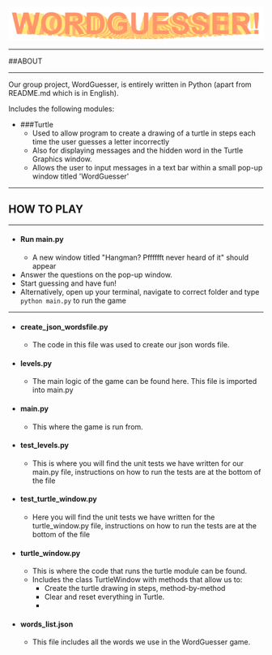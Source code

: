![img.png](README_images/wordguesser_logo.png)

---
##ABOUT

---

Our group project, WordGuesser, is entirely written in Python (apart from README.md which is in English).

Includes the following modules:
- ###Turtle
  - Used to allow program to create a drawing of a turtle in steps each time the user guesses a letter incorrectly 
  - Also for displaying messages and the hidden word in the Turtle Graphics window.
  - Allows the user to input messages in a text bar within a small pop-up window titled 'WordGuesser'


---

## HOW TO PLAY

---

- #### Run main.py
  - A new window titled "Hangman? Pfffffft never heard of it" should appear
- Answer the questions on the pop-up window.
- Start guessing and have fun!
- Alternatively, open up your terminal, navigate to correct folder and type `python main.py` to run the game
---

- #### create_json_wordsfile.py
  - The code in this file was used to create our json words file.
- #### levels.py
  - The main logic of the game can be found here. This file is imported into main.py
- #### main.py
  - This where the game is run from.
- #### test_levels.py
  - This is where you will find the unit tests we have written for our main.py file, instructions on how to run the tests are at the bottom of the file
- #### test_turtle_window.py
  - Here you will find the unit tests we have written for the turtle_window.py file, instructions on how to run the tests are at the bottom of the file
- #### turtle_window.py
  - This is where the code that runs the turtle module can be found.
  - Includes the class TurtleWindow with methods that allow us to:
    - Create the turtle drawing in steps, method-by-method
    - Clear and reset everything in Turtle.
    - 
- #### words_list.json
  - This file includes all the words we use in the WordGuesser game.